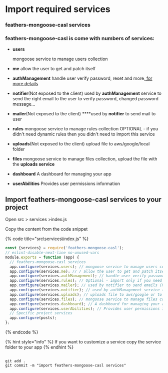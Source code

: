 # Import required services

### feathers-mongoose-casl services

### feathers-mongoose-casl is come with numbers of services:

* **users**

  mongoose service to manage users collection

* **me** allow the user to get and patch itself
* **authManagement** handle user verify password, reset and more,[ for more details](https://hackernoon.com/setting-up-email-verification-in-feathersjs-ce764907e4f2)
* **notifier**\(Not exposed to the client\) used by **authManagement** service to send the right email to the user to verify password, changed password message...
* **mailer**\(Not exposed to the client\) ****used by **notifier** to send mail to user
* **rules** mongoose service to manage rules collection OPTIONAL - if you didn't need dynamic rules then you didn't need to import this service
* **uploads**\(Not exposed to the client\) upload file to aws/google/local folder
* **files** mongoose service to manage files collection, upload the file with the **uploads service**
* **dashboard** A dashboard for managing your app
* **userAbilities** Provides user permissions information

## Import feathers-mongoose-casl services to your project

Open src &gt; services &gt;index.js  
  
Copy the content from the code snippet 

{% code title="src\\services\\index.js" %}
```javascript
const {services} = require('feathers-mongoose-casl');
// eslint-disable-next-line no-unused-vars
module.exports = function (app) {
  // feathers-mongoose-casl services
  app.configure(services.users); // mongoose service to manage users collection
  app.configure(services.me); // / allow the user to get and patch itself *must come after users
  app.configure(services.authManagement); // handle user verify password, reset and more
  app.configure(services.rules); // Optional - import only if you need dynamic rules,mongoose service to manage rules collection
  app.configure(services.mailer); // used by notifier to send emails (Not exposed to the client)
  app.configure(services.notifier); // used by authManagement service to send the right email to the user to verify password, changed password message.(Not exposed to the client)
  app.configure(services.uploads); // uploads file to aws/google or to local folder.(Not exposed to the client)
  app.configure(services.files); // mongoose service to manage files collection, uploads files with upload service
  app.configure(services.dashboard); // A dashboard for managing your app
  app.configure(services.userAbilities); // Provides user permissions information
  // Specific project services
  app.configure(posts);
};
```
{% endcode %}



{% hint style="info" %}
If you want to customize a service copy the service folder to your app
{% endhint %}

## 

```
git add .
git commit -m "import feathers-mongoose-casl services"
```

